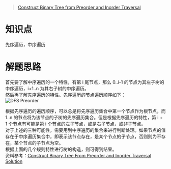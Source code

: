 > [Construct Binary Tree from Preorder and Inorder Traversal](https://leetcode.com/problems/construct-binary-tree-from-preorder-and-inorder-traversal/description/)

# 知识点
先序遍历，中序遍历

# 解题思路
首先要了解中序遍历的一个特性，有第 i 尾节点，那么 0..i-1 的节点为其左子树的中序遍历，i+1..n 为其右子树的中序遍历。  
然后再了解先序遍历的特性。先序遍历的节点遍历顺序如下：  
![DFS Preorder](https://bingzhong-project.gitee.io/public/pictures/dfs-preorder.png)  

根据先序遍历的遍历顺序，可以总是将先序遍历集合中第一个节点作为根节点，而 1..n 的节点将为该节点的子树的先序遍历集合。但是根据先序遍历的特性，第 i + 1 个节点有可能是第 i 个节点的左子节点，或是右子节点，或非子节点。  
对于上述的三种可能性，需要用到中序遍历的集合来进行判断处理。如果节点的值存在于中序遍历集合中，即表示该节点存在，是某个节点的子节点，否则则为不存在，某个节点的子节点为空。  
根据上面的几个规则特性进行树的构造，则可得到结果。  
资料参考：[Construct Binary Tree From Preorder and Inorder Traversal Solution](https://leetcode.com/articles/construct-binary-tree-from-preorder-and-inorder-tr/#)